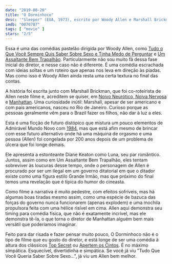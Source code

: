 ```yaml
---
date: "2019-08-20"
title: "O Dorminhoco"
desc: '"Sleeper" (EUA, 1973), escrito por Woody Allen e Marshall Brickman, dirigido por Woody Allen, com Woody Allen, Diane Keaton e John Beck.'
imdb: "0070707"
tags: [ "movie" ]
stars: "2/5"
---
```

Essa é uma das comédias pastelão dirigida por Woody Allen, como [Tudo o Que Você Sempre Quis Saber Sobre Sexo e Tinha Medo de Perguntar](/tudo-o-que-voce-sempre-quis-saber-sobre-sexo-e-tinha-medo-de-perguntar) e [Um Assaltante Bem Trapalhão](/um-assaltante-bem-trapalhao). Particularmente não sou muito fã dessa fase inicial do diretor, e nesse caso não é diferente. É uma comédia escrachada com ideias soltas e um roteiro que apenas nos leva em direção às piadas. Mas como isso é Woody Allen ainda resta uma certa textura no final das contas.

A história foi escrita junto com Marshall Brickman, que foi co-roteirista de Allen neste filme e, acreditem se quiser, em [Noivo Neurótico, Noiva Nervosa](/noivo-neurotico-noiva-nervosa) e [Manhattan](/manhattan). Uma curiosidade inútil: Marshall, apesar de ser americano e com pais americanos, nasceu no Rio de Janeiro. Curioso porque as pessoas geralmente vêm para o Brazil fazer os filhos, não dar à luz a eles.

Esta é uma ficção de futuro distópico que mistura um pouco elementos de Admirável Mundo Novo com [1984](/1984), mas que está afim mesmo de brincar com esse futuro alternativo onde há uma máquina de orgasmo e uma pessoa (Allen) foi congelada por 200 anos depois de um problema de úlcera que foi longe demais.

Ele apresenta a estonteante Diane Keaton como Luna, seu par romântico. Juntos, assim como em Um Assaltante Bem Trapalhão, eles tentam sobreviver às loucuras desse tempo, onde o personagem de Allen é procurado por ser um ilegal em um governo ditatorial em que o ditador existe como uma figura estilo Grande Irmão, mas que próximo do final temos uma revelação que é típica do humor do cineasta.

Como filme a narrativa é muito pedestre, com efeitos sofríveis, mas há algumas boas tiradas mesmo assim, como uma espécie de bazuca das forças do governo nunca funcionarem (apenas explodem) e uma mochila propulsora feita com uma hélice risível em cima. Allen aqui demonstra seu timing para comédia física, que não é exatamente incrível, mas ele demonstra tê-la, o que torna o diretor de Manhattan alguém bem mais versátil que poderíamos imaginar.

Feito para dar risada e fazer pensar muito pouco, O Dorminhoco não é o tipo de filme que eu gosto do diretor, e está longe de ser uma comédia à altura dos clássicos [Top Secret](/top-secret) ou [Apertem os Cintos](/apertem-os-cintos-o-piloto-sumiu). É no máximo simpática. Esquecível, divertidinha e simpática. Se você já viu "Tudo Que Você Queria Saber Sobre Sexo...", já viu um Allen bem melhor.
